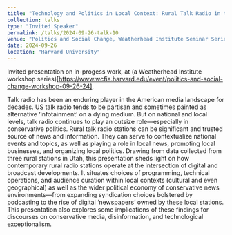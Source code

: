 ```yaml
---
title: "Technology and Politics in Local Context: Rural Talk Radio in the US"
collection: talks
type: "Invited Speaker"
permalink: /talks/2024-09-26-talk-10
venue: "Politics and Social Change, Weatherhead Institute Seminar Series"
date: 2024-09-26
location: "Harvard University"
---
```


Invited presentation on in-progess work, at (a Weatherhead Institute workshop series)[https://www.wcfia.harvard.edu/event/politics-and-social-change-workshop-09-26-24]. 

Talk radio has been an enduring player in the American media landscape for decades. US talk radio tends to be partisan and sometimes painted as alternative ‘infotainment’ on a dying medium. But on national and local levels, talk radio continues to play an outsize role—especially in conservative politics. Rural talk radio stations can be significant and trusted source of news and information. They can serve to contextualize national events and topics, as well as playing a role in local news, promoting local businesses, and organizing local politics. Drawing from data collected from three rural stations in Utah, this presentation sheds light on how contemporary rural radio stations operate at the intersection of digital and broadcast developments. It situates choices of programming, technical operations, and audience curation within local contexts (cultural and even geographical) as well as the wider political economy of conservative news environments—from expanding syndication choices bolstered by podcasting to the rise of digital ‘newspapers’ owned by these local stations. This presentation also explores some implications of these findings for discourses on conservative media, disinformation, and technological exceptionalism.
